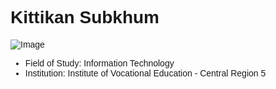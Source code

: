 # Kittikan Subkhum

![Image](https://github.com/Mon5te2/Mon5te2.github.io/assets/135462462/30cf7b49-aae9-4b11-a0c2-bc605ff9c1bc)

+ Field of Study: Information Technology
+ Institution: Institute of Vocational Education - Central Region 5

<style>
  /* ใช้ค่าจาก config.yaml ใน CSS */
  body {
    font-family: Arial, sans-serif;
    background-color: {{theme.background-color}}; /* ใช้สีพื้นหลังจาก config.yaml */
  }

  .markdown-container {
    max-width: 600px;
    margin: 0 auto;
    padding: 20px;
    background-color: {{theme.background-color}}; /* ใช้สีพื้นหลังจาก config.yaml */
    border: {{theme.border-width}} solid rgba(255, 0, 0, 0.5); /* สีขอบแบบ RGB (แดง) */
    border-radius: 5px;
    box-shadow: 0 0 5px rgba(0, 0, 0, 0.2);
  }
</style>
